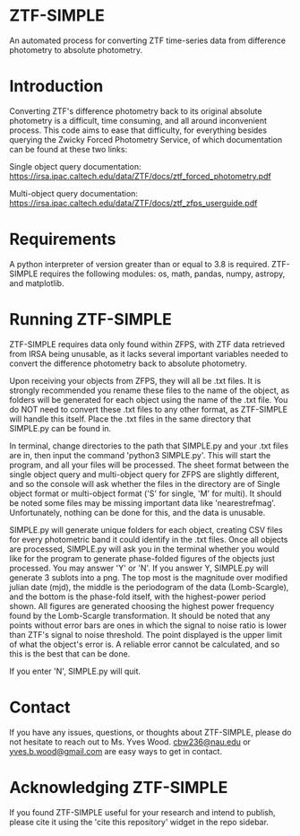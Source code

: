 # ZTF-SIMPLE
An automated process for converting ZTF time-series data from difference photometry to absolute photometry.

# Introduction
Converting ZTF's difference photometry back to its original absolute photometry is a difficult, time consuming, and all around inconvenient process. This code aims to ease that difficulty, for everything besides querying the Zwicky Forced Photometry Service, of which documentation can be found at these two links:

Single object query documentation: https://irsa.ipac.caltech.edu/data/ZTF/docs/ztf_forced_photometry.pdf

Multi-object query documentation: https://irsa.ipac.caltech.edu/data/ZTF/docs/ztf_zfps_userguide.pdf

# Requirements
A python interpreter of version greater than or equal to 3.8 is required. ZTF-SIMPLE requires the following modules: os, math, pandas, numpy, astropy, and matplotlib.

# Running ZTF-SIMPLE
ZTF-SIMPLE requires data only found within ZFPS, with ZTF data retrieved from IRSA being unusable, as it lacks several important variables needed to convert the difference photometry back to absolute photometry. 

Upon receiving your objects from ZFPS, they will all be .txt files. It is strongly recommended you rename these files to the name of the object, as folders will be generated for each object using the name of the .txt file. You do NOT need to convert these .txt files to any other format, as ZTF-SIMPLE will handle this itself. Place the .txt files in the same directory that SIMPLE.py can be found in.

In terminal, change directories to the path that SIMPLE.py and your .txt files are in, then input the command 'python3 SIMPLE.py'. This will start the program, and all your files will be processed. The sheet format between the single object query and multi-object query for ZFPS are slightly different, and so the console will ask whether the files in the directory are of Single object format or multi-object format ('S' for single, 'M' for multi). It should be noted some files may be missing important data like 'nearestrefmag'. Unfortunately, nothing can be done for this, and the data is unusable. 

SIMPLE.py will generate unique folders for each object, creating CSV files for every photometric band it could identify in the .txt files. Once all objects are processed, SIMPLE.py will ask you in the terminal whether you would like for the program to generate phase-folded figures of the objects just processed. You may answer 'Y' or 'N'. If you answer Y, SIMPLE.py will generate 3 sublots into a png. The top most is the magnitude over modified julian date (mjd), the middle is the periodogram of the data (Lomb-Scargle), and the bottom is the phase-fold itself, with the highest-power period shown. All figures are generated choosing the highest power frequency found by the Lomb-Scargle transformation. It should be noted that any points without error bars are ones in which the signal to noise ratio is lower than ZTF's signal to noise threshold. The point displayed is the upper limit of what the object's error is. A reliable error cannot be calculated, and so this is the best that can be done.

If you enter 'N', SIMPLE.py will quit.

# Contact
If you have any issues, questions, or thoughts about ZTF-SIMPLE, please do not hesitate to reach out to Ms. Yves Wood. cbw236@nau.edu or yves.b.wood@gmail.com are easy ways to get in contact.

# Acknowledging ZTF-SIMPLE
If you found ZTF-SIMPLE useful for your research and intend to publish, please cite it using the 'cite this repository' widget in the repo sidebar.
